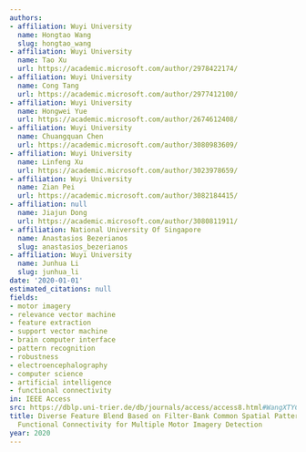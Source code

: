 ```yaml
---
authors:
- affiliation: Wuyi University
  name: Hongtao Wang
  slug: hongtao_wang
- affiliation: Wuyi University
  name: Tao Xu
  url: https://academic.microsoft.com/author/2978422174/
- affiliation: Wuyi University
  name: Cong Tang
  url: https://academic.microsoft.com/author/2977412100/
- affiliation: Wuyi University
  name: Hongwei Yue
  url: https://academic.microsoft.com/author/2674612408/
- affiliation: Wuyi University
  name: Chuangquan Chen
  url: https://academic.microsoft.com/author/3080983609/
- affiliation: Wuyi University
  name: Linfeng Xu
  url: https://academic.microsoft.com/author/3023978659/
- affiliation: Wuyi University
  name: Zian Pei
  url: https://academic.microsoft.com/author/3082184415/
- affiliation: null
  name: Jiajun Dong
  url: https://academic.microsoft.com/author/3080811911/
- affiliation: National University Of Singapore
  name: Anastasios Bezerianos
  slug: anastasios_bezerianos
- affiliation: Wuyi University
  name: Junhua Li
  slug: junhua_li
date: '2020-01-01'
estimated_citations: null
fields:
- motor imagery
- relevance vector machine
- feature extraction
- support vector machine
- brain computer interface
- pattern recognition
- robustness
- electroencephalography
- computer science
- artificial intelligence
- functional connectivity
in: IEEE Access
src: https://dblp.uni-trier.de/db/journals/access/access8.html#WangXTYCXPDBL20
title: Diverse Feature Blend Based on Filter-Bank Common Spatial Pattern and Brain
  Functional Connectivity for Multiple Motor Imagery Detection
year: 2020
---
```

